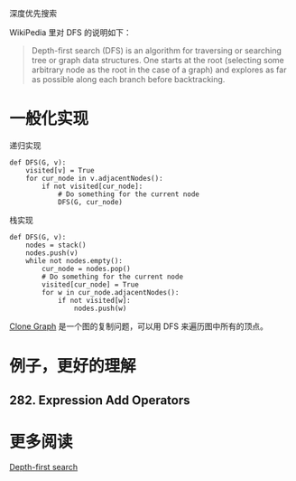 深度优先搜索


WikiPedia 里对 DFS 的说明如下：

> Depth-first search (DFS) is an algorithm for traversing or searching tree or graph data structures.  One starts at the root (selecting some arbitrary node as the root in the case of a graph) and explores as far as possible  along each branch before backtracking.


# 一般化实现

递归实现


    def DFS(G, v):
        visited[v] = True
        for cur_node in v.adjacentNodes():
            if not visited[cur_node]:
                # Do something for the current node
                DFS(G, cur_node)
                
栈实现

    def DFS(G, v):
        nodes = stack()
        nodes.push(v)
        while not nodes.empty():
            cur_node = nodes.pop()
            # Do something for the current node
            visited[cur_node] = True
            for w in cur_node.adjacentNodes():
                if not visited[w]:
                    nodes.push(w)

[Clone Graph](https://leetcode.com/problems/clone-graph/) 是一个图的复制问题，可以用 DFS 来遍历图中所有的顶点。

# 例子，更好的理解

## 282. Expression Add Operators

# 更多阅读

[Depth-first search](https://en.wikipedia.org/wiki/Depth-first_search)

